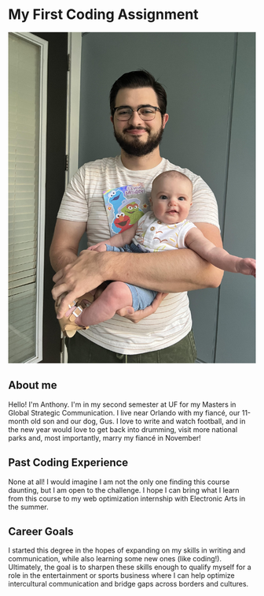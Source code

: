 # My First Coding Assignment #
![Alt text](<Anthony_n_Nicky (1).jpg>)
## About me ##
Hello! I'm Anthony. I'm in my second semester at UF for my Masters in Global Strategic Communication. I live near Orlando with my fiancé, our 11-month old son and our dog, Gus. I love to write and watch football, and in the new year would love to get back into drumming, visit more national parks and, most importantly, marry my fiancé in November!

## Past Coding Experience ##
None at all! I would imagine I am not the only one finding this course daunting, but I am open to the challenge. I hope I can bring what I learn from this course to my web optimization internship with Electronic Arts in the summer. 

## Career Goals ##
I started this degree in the hopes of expanding on my skills in writing and communication, while also learning some new ones (like coding!). Ultimately, the goal is to sharpen these skills enough to qualify myself for a role in the entertainment or sports business where I can help optimize intercultural communication and bridge gaps across borders and cultures. 